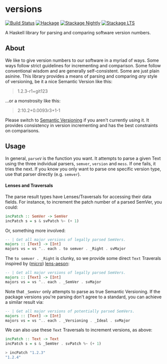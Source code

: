 versions
========

[![Build Status](https://travis-ci.org/fosskers/versions.svg?branch=master)](https://travis-ci.org/fosskers/versions)
[![Hackage](https://img.shields.io/hackage/v/versions.svg?style=flat)](https://hackage.haskell.org/package/versions)
[![Stackage Nightly](http://stackage.org/package/versions/badge/nightly)](http://stackage.org/nightly/package/versions)
[![Stackage LTS](http://stackage.org/package/versions/badge/lts)](http://stackage.org/lts/package/versions)

A Haskell library for parsing and comparing software version numbers.

About
-----
We like to give version numbers to our software in a myriad of ways. Some
ways follow strict guidelines for incrementing and comparison. Some follow
conventional wisdom and are generally self-consistent. Some are just plain
asinine. This library provides a means of parsing and comparing *any* style
of versioning, be it a nice Semantic Version like this:

> 1.2.3-r1+git123

...or a monstrosity like this:

> 2:10.2+0.0093r3+1-1

Please switch to [Semantic Versioning](http://semver.org) if you aren't
currently using it. It provides consistency in version incrementing and has
the best constraints on comparisons.

Usage
-----
In general, `parseV` is the function you want. It attempts to parse a given
Text using the three individual parsers, `semver`, `version` and `mess`. If
one fails, it tries the next. If you know you only want to parse one
specific version type, use that parser directly (e.g. `semver`).

#### Lenses and Traversals
The parse result types have Lenses/Traversals for accessing their data
fields. For instance, to increment the patch number of a parsed SemVer, you
could:

```haskell
incPatch :: SemVer -> SemVer
incPatch s = s & svPatch %~ (+ 1)
```

Or, something more involved:

```haskell
-- | Get all major versions of legally parsed SemVers.
majors :: [Text] -> [Int]
majors vs = vs ^.. each . to semver . _Right . svMajor
```

The `to semver . _Right` is clunky, so we provide some direct `Text`
Traverals inspired by
([micro](http://hackage.haskell.org/package/microlens-aeson))
[lens-aeson](http://hackage.haskell.org/package/lens-aeson):

```haskell
-- | Get all major versions of legally parsed SemVers.
majors :: [Text] -> [Int]
majors vs = vs ^.. each . _SemVer . svMajor
```

Note that `_SemVer` only attempts to parse as true Semantic Versioning. If
the package versions you're parsing don't agree to a standard, you can
achieve a similar result via:

```haskell
-- | Get all major versions of potentially parsed SemVers.
majors :: [Text] -> [Int]
majors vs = vs ^.. each . _Versioning . _Ideal . svMajor
```

We can also use these `Text` Traversals to increment versions, as above:

```haskell
incPatch :: Text -> Text
incPatch s = s & _SemVer . svPatch %~ (+ 1)

> incPatch "1.2.3"
"1.2.4"
```

